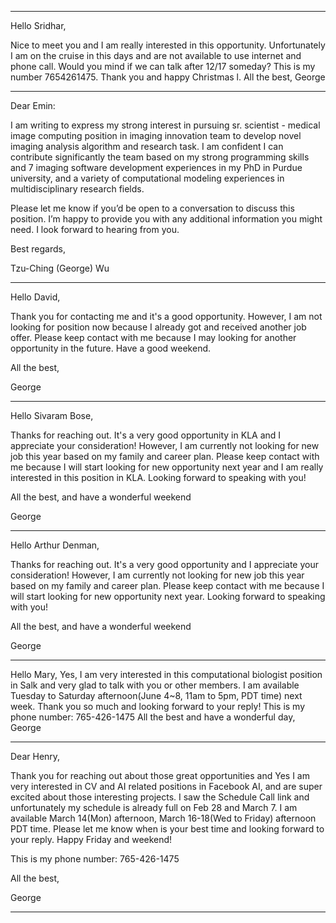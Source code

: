 
----------------------------------------------------------------------------------------

Hello Sridhar,

Nice to meet you and I am really interested in this opportunity. Unfortunately I am on the cruise in this days and are not available to use internet and phone call. Would you mind if we can talk after 12/17 someday? This is my number 7654261475. Thank you and happy Christmas l. All the best, George

----------------------------------------------------------------------------------------

Dear Emin:

I am writing to express my strong interest in pursuing sr. scientist - medical image computing position in imaging innovation team to develop novel imaging analysis algorithm and research task. I am confident I can contribute significantly the team based on my strong programming skills and 7 imaging software development experiences in my PhD in Purdue university, and a variety of computational modeling experiences in multidisciplinary research fields.

Please let me know if you’d be open to a conversation to discuss this position. I’m happy to provide you with any additional information you might need. I look forward to hearing from you.

Best regards,

Tzu-Ching (George) Wu

----------------------------------------------------------------------------------------

Hello David,

Thank you for contacting me and it's a good opportunity. However, I am not looking for position now because I already got and received another job offer. Please keep contact with me because I may looking for another opportunity in the future. Have a good weekend.

All the best,

George

----------------------------------------------------------------------------------------

Hello Sivaram Bose,

Thanks for reaching out. It's a very good opportunity in KLA and I appreciate your consideration! However, I am currently not looking for new job this year based on my family and career plan. Please keep contact with me because I will start looking for new opportunity next year and I am really interested in this position in KLA. Looking forward to speaking with you!

All the best, and have a wonderful weekend

George

----------------------------------------------------------------------------------------

Hello Arthur Denman,

Thanks for reaching out. It's a very good opportunity and I appreciate your consideration! However, I am currently not looking for new job this year based on my family and career plan. Please keep contact with me because I will start looking for new opportunity next year. Looking forward to speaking with you!

All the best, and have a wonderful weekend

George

----------------------------------------------------------------------------------------

Hello Mary, Yes, I am very interested in this computational biologist position in Salk and very glad to talk with you or other members. I am available Tuesday to Saturday afternoon(June 4~8, 11am to 5pm, PDT time) next week. Thank you so much and looking forward to your reply! This is my phone number: 765-426-1475 All the best and have a wonderful day, George

----------------------------------------------------------------------------------------

Dear Henry,

Thank you for reaching out about those great opportunities and Yes I am very interested in CV and AI related positions in Facebook AI, and are super excited about those interesting projects. I saw the Schedule Call link and unfortunately my schedule is already full on Feb 28 and March 7. I am available March 14(Mon) afternoon, March 16-18(Wed to Friday) afternoon PDT time. Please let me know when is your best time and looking forward to your reply. Happy Friday and weekend!

This is my phone number: 765-426-1475

All the best,

George

----------------------------------------------------------------------------------------